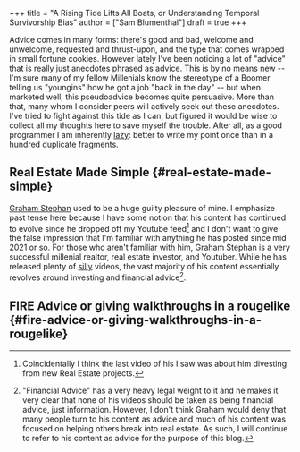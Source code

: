 +++
title = "A Rising Tide Lifts All Boats, or Understanding Temporal Survivorship Bias"
author = ["Sam Blumenthal"]
draft = true
+++

Advice comes in many forms: there's good and bad, welcome and unwelcome, requested and thrust-upon, and the type that comes wrapped in small fortune cookies. However lately I've been noticing a lot of "advice" that is really just anecdotes phrased as advice. This is by no means new -- I'm sure many of my fellow Millenials know the stereotype of a Boomer telling us "youngins" how he got a job "back in the day" -- but when marketed well, this pseudoadvice becomes quite persuasive. More than that, many whom I consider peers will actively seek out these anecdotes. I've tried to fight against this tide as I can, but figured it would be wise to collect all my thoughts here to save myself the trouble. After all, as a good programmer I am inherently [lazy](https://wiki.c2.com/?LazinessImpatienceHubris): better to write my point once than in a hundred duplicate fragments.


## Real Estate Made Simple {#real-estate-made-simple}

[Graham Stephan](https://www.youtube.com/channel/UCV6KDgJskWaEckne5aPA0aQ) used to be a huge guilty pleasure of mine. I emphasize past tense here because I have some notion that his content has continued to evolve since he dropped off my Youtube feed[^fn:1] and I don't want to give the false impression that I'm familiar with anything he has posted since mid 2021 or so. For those who aren't familiar with him, Graham Stephan is a very successful millenial realtor, real estate investor, and Youtuber. While he has released plenty of [silly](https://www.youtube.com/watch?v=N049u8B184g) videos, the vast majority of his content essentially revolves around investing and financial advice[^fn:2].


## FIRE Advice or giving walkthroughs in a rougelike {#fire-advice-or-giving-walkthroughs-in-a-rougelike}

[^fn:1]: Coincidentally I think the last video of his I saw was about him divesting from new Real Estate projects.
[^fn:2]: "Financial Advice" has a very heavy legal weight to it and he makes it very clear that none of his videos should be taken as being financial advice, just information. However, I don't think Graham would deny that many people turn to his content as advice and much of his content was focused on helping others break into real estate. As such, I will continue to refer to his content as advice for the purpose of this blog.
